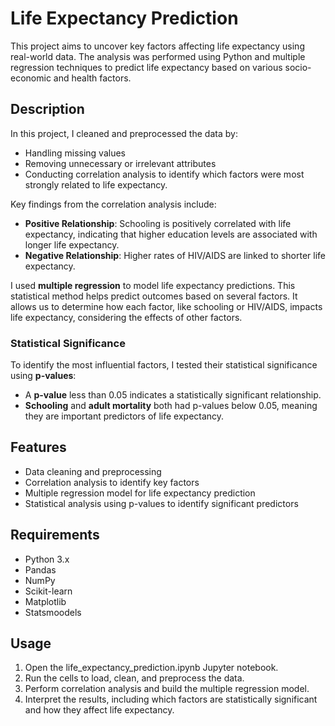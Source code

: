# Life Expectancy Prediction

This project aims to uncover key factors affecting life expectancy using real-world data. The analysis was performed using Python and multiple regression techniques to predict life expectancy based on various socio-economic and health factors.

## Description

In this project, I cleaned and preprocessed the data by:
- Handling missing values
- Removing unnecessary or irrelevant attributes
- Conducting correlation analysis to identify which factors were most strongly related to life expectancy.

Key findings from the correlation analysis include:
- **Positive Relationship**: Schooling is positively correlated with life expectancy, indicating that higher education levels are associated with longer life expectancy.
- **Negative Relationship**: Higher rates of HIV/AIDS are linked to shorter life expectancy.

I used **multiple regression** to model life expectancy predictions. This statistical method helps predict outcomes based on several factors. It allows us to determine how each factor, like schooling or HIV/AIDS, impacts life expectancy, considering the effects of other factors.

### Statistical Significance
To identify the most influential factors, I tested their statistical significance using **p-values**:
- A **p-value** less than 0.05 indicates a statistically significant relationship.
- **Schooling** and **adult mortality** both had p-values below 0.05, meaning they are important predictors of life expectancy.

## Features

- Data cleaning and preprocessing
- Correlation analysis to identify key factors
- Multiple regression model for life expectancy prediction
- Statistical analysis using p-values to identify significant predictors

## Requirements

- Python 3.x
- Pandas
- NumPy
- Scikit-learn
- Matplotlib
- Statsmoodels

## Usage

1. Open the life_expectancy_prediction.ipynb Jupyter notebook.
2. Run the cells to load, clean, and preprocess the data.
3. Perform correlation analysis and build the multiple regression model.
4. Interpret the results, including which factors are statistically significant and how they affect life expectancy.








